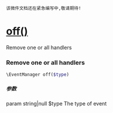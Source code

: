     该微件文档还在紧急编写中,敬请期待!
[off()](http://twinh.github.com/widget/api/off)
===============================================

Remove one or all handlers

### Remove one or all handlers
```php
\EventManager off($type)
```

##### 参数


param string|null $type The type of event
